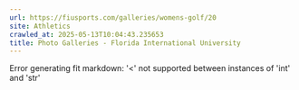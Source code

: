 ```yaml
---
url: https://fiusports.com/galleries/womens-golf/20
site: Athletics
crawled_at: 2025-05-13T10:04:43.235653
title: Photo Galleries - Florida International University
---
```


Error generating fit markdown: '<' not supported between instances of 'int' and 'str'